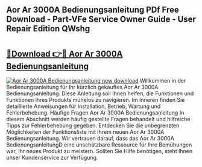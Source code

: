 ## Aor Ar 3000A Bedienungsanleitung PDf Free Download - Part-VFe Service Owner Guide - User Repair Edition QWshg

# <h2><a href="http://df4buz.blite.top/?on=Aor+Ar+3000A+Bedienungsanleitung">🔗Download 👉🔴 Aor Ar 3000A Bedienungsanleitung</a></h2>

[![Aor Ar 3000A Bedienungsanleitung new download](https://i.imgur.com/lujVjoI.png)](http://df4buz.blite.top/?on=Aor+Ar+3000A+Bedienungsanleitung)
Willkommen in der Bedienungsanleitung für Ihr kürzlich gekauftes Aor Ar 3000A Bedienungsanleitung. Diese Anleitung soll Ihnen helfen, die Funktionen und Funktionen Ihres Produkts mühelos zu navigieren. Im Inneren finden Sie detaillierte Anweisungen für Installation, Betrieb, Wartung und Fehlerbehebung. Häufige Fragen Aor Ar 3000A Bedienungsanleitung In diesem Abschnitt werden häufig gestellte Fragen behandelt und hilfreiche Tipps zur Fehlerbehebung gegeben. Entdecken Sie die unbegrenzten Möglichkeiten der Funktionsliste mit Ihrem neuen Aor Ar 3000A Bedienungsanleitung. Wir vertrauen darauf, dass das Aor Ar 3000A BedienungsanleitungD eine unschätzbare Ressource für Ihre Bemühungen war, Ihr neues Produkt zu meistern. Sollten Sie Hilfe benötigen, steht Ihnen unser Kundenservice zur Verfügung.
